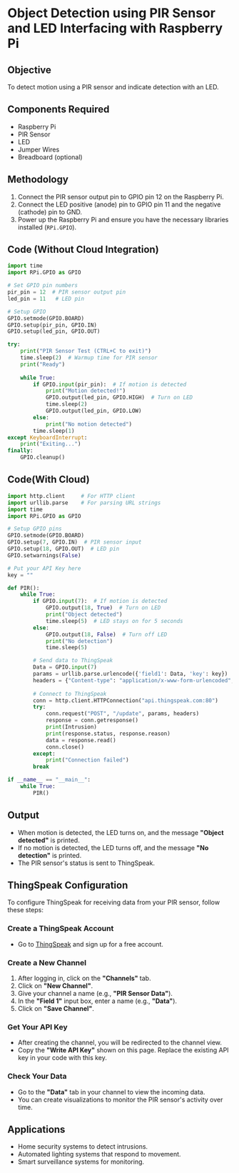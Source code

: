 # Object Detection using PIR Sensor and LED Interfacing with Raspberry Pi

## Objective
To detect motion using a PIR sensor and indicate detection with an LED.

## Components Required
- Raspberry Pi
- PIR Sensor
- LED
- Jumper Wires
- Breadboard (optional)

## Methodology
1. Connect the PIR sensor output pin to GPIO pin 12 on the Raspberry Pi.
2. Connect the LED positive (anode) pin to GPIO pin 11 and the negative (cathode) pin to GND.
3. Power up the Raspberry Pi and ensure you have the necessary libraries installed (`RPi.GPIO`).

## Code (Without Cloud Integration)

```python
import time
import RPi.GPIO as GPIO

# Set GPIO pin numbers
pir_pin = 12  # PIR sensor output pin
led_pin = 11   # LED pin

# Setup GPIO
GPIO.setmode(GPIO.BOARD)
GPIO.setup(pir_pin, GPIO.IN)
GPIO.setup(led_pin, GPIO.OUT)

try:
    print("PIR Sensor Test (CTRL+C to exit)")
    time.sleep(2)  # Warmup time for PIR sensor
    print("Ready")
   
    while True:
        if GPIO.input(pir_pin):  # If motion is detected
            print("Motion detected!")
            GPIO.output(led_pin, GPIO.HIGH)  # Turn on LED
            time.sleep(2)
            GPIO.output(led_pin, GPIO.LOW)
        else:
            print("No motion detected")
        time.sleep(1)
except KeyboardInterrupt:
    print("Exiting...")
finally:
    GPIO.cleanup()
```
## Code(With Cloud)

```python
import http.client     # For HTTP client
import urllib.parse    # For parsing URL strings
import time
import RPi.GPIO as GPIO

# Setup GPIO pins
GPIO.setmode(GPIO.BOARD)
GPIO.setup(7, GPIO.IN)  # PIR sensor input
GPIO.setup(18, GPIO.OUT)  # LED pin
GPIO.setwarnings(False)

# Put your API Key here
key = ""  

def PIR():
    while True:
        if GPIO.input(7):  # If motion is detected
            GPIO.output(18, True)  # Turn on LED
            print("Object detected")
            time.sleep(5)  # LED stays on for 5 seconds
        else:
            GPIO.output(18, False)  # Turn off LED
            print("No detection")
            time.sleep(5)

        # Send data to ThingSpeak
        Data = GPIO.input(7)
        params = urllib.parse.urlencode({'field1': Data, 'key': key})
        headers = {"Content-type": "application/x-www-form-urlencoded", "Accept": "text/plain"}
        
        # Connect to ThingSpeak
        conn = http.client.HTTPConnection("api.thingspeak.com:80")
        try:
            conn.request("POST", "/update", params, headers)
            response = conn.getresponse()
            print(Intrusion)
            print(response.status, response.reason)
            data = response.read()
            conn.close()
        except:
            print("Connection failed")
        break

if __name__ == "__main__":
    while True:
        PIR()
```
## Output
- When motion is detected, the LED turns on, and the message **"Object detected"** is printed.
- If no motion is detected, the LED turns off, and the message **"No detection"** is printed.
- The PIR sensor's status is sent to ThingSpeak.

## ThingSpeak Configuration
To configure ThingSpeak for receiving data from your PIR sensor, follow these steps:

### Create a ThingSpeak Account
- Go to [ThingSpeak](https://thingspeak.com/) and sign up for a free account.

### Create a New Channel
1. After logging in, click on the **"Channels"** tab.
2. Click on **"New Channel"**.
3. Give your channel a name (e.g., **"PIR Sensor Data"**).
4. In the **"Field 1"** input box, enter a name (e.g., **"Data"**).
5. Click on **"Save Channel"**.

### Get Your API Key
- After creating the channel, you will be redirected to the channel view.
- Copy the **"Write API Key"** shown on this page. Replace the existing API key in your code with this key.

### Check Your Data
- Go to the **"Data"** tab in your channel to view the incoming data.
- You can create visualizations to monitor the PIR sensor's activity over time.

## Applications
- Home security systems to detect intrusions.
- Automated lighting systems that respond to movement.
- Smart surveillance systems for monitoring.
